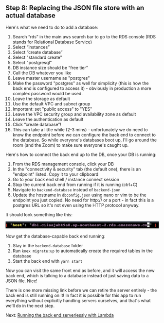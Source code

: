## Step 8: Replacing the JSON file store with an actual database

Here's what we need to do to add a database:

1. Search “rds” in the main aws search bar to go to the RDS console (RDS stands for Relational Database Service)
2. Select “instances”
3. Select “create database”
4. Select "standard create"
5. Select "postgresql"
6. DB instance size should be “free tier”
7. Call the DB whatever you like
8. Leave master username as "postgres"
9. Make the password "postgres" as well for simplicity (this is how the back end is configured to access it) - obviously in production a more complex password would be used.
10. Leave the storage as default
11. Use the default VPC and subnet group
12. Important: set "public access" to "YES"
13. Leave the VPC security group and availability zone as default
14. Leave the authentication as default
15. Click “create database”!
16. This can take a little while (2-3 mins) - unfortunately we do need to know the endpoint before we can configure the back end to connect to the database. So while everyone's databases boot up, I'll go around the room (and the Zoom) to make sure everyone's caught up.

Here's how to connect the back end up to the DB, once your DB is running:

1. From the RDS management console, click your DB
2. In the "connectivity & security" tab (the default one), there is an "endpoint" listed. Copy it to your clipboard
3. Go to your back end shell / instance connect session
4. Stop the current back end from running if it is running (ctrl+C)
5. Navigate to `backend-database` instead of `backend-json`
6. Update the hostname in `dbconfig.json` using nano or vim to be the endpoint you just copied. No need for http:// or a port - in fact this is a postgres URL so it's not even using the HTTP protocol anyway.

It should look something like this:

![DB config file](./images/config-db.png)

Now get the database-capable back end running:

1. Stay in the `backend-database` folder
2. Run `knex migrate:up` to automatically create the required tables in the database
3. Start the back end with `yarn start`

Now you can visit the same front end as before, and it will access the new back end, which is talking to a database instead of just saving data to a JSON file. Nice!

There is one more missing link before we can retire the server entirely - the back end is still running on it! In fact it is possible for this app to run everything without explicitly handling servers ourselves, and that's what we'll do in the next step.

Next: [Running the back end serverlessly with Lambda](./instructions/Step9.md)
